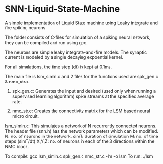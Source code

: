 # SNN-Liquid-State-Machine
A simple implementation of Liquid State machine using Leaky integrate and fire spiking neurons


The folder consists of C-files for simulation of a spiking neural network, they can be compiled and run using gcc.

The neurons are simple leaky integrate-and-fire models.
The synaptic current is modeled by a single decaying expoential kernel.

For all simulations, the time step (dt) is kept at 0.1ms.

The main file is lsm_simln.c and 2 files for the functions used are spk_gen.c & nmc_str.c.

1. spk_gen.c: Generates the input and desired (used only when running a supervised learning algorithm) spike streams at the specified average rate.

2. nmc_str.c: Creates the connectivity matrix for the LSM based neural micro circuit.

lsm_simln.c: This simulates a network of N recurrently connected neurons. The header file (snn.h) has the network parameters which can be modified.
   N: no. of neurons in the network.
   simT: duration of simulation
   M: no. of time steps (simT/dt)
   X,Y,Z: no. of neurons in each of the 3 directions within the NMC block.

To compile: gcc lsm_simln.c spk_gen.c nmc_str.c -lm -o lsm
To run: ./lsm
